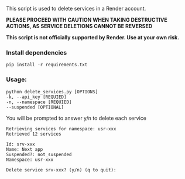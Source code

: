 This script is used to delete services in a Render account.

**PLEASE PROCEED WITH CAUTION WHEN TAKING DESTRUCTIVE ACTIONS, AS SERVICE DELETIONS CANNOT BE REVERSED**

**This script is not officially supported by Render. Use at your own risk.**

### Install dependencies
```
pip install -r requirements.txt
```

### Usage: 
```
python delete_services.py [OPTIONS]
-k, --api_key [REQUIED]
-n, --namespace [REQUIED]
--suspended [OPTIONAL]
```

You will be prompted to answer y/n to delete each service

```
Retrieving services for namespace: usr-xxx
Retrieved 12 services

Id: srv-xxx
Name: Next app
Suspended?: not_suspended
Namespace: usr-xxx

Delete service srv-xxx? (y/n) (q to quit):
```
